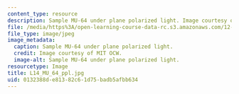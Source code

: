 ```yaml
---
content_type: resource
description: Sample MU-64 under plane polarized light. Image courtesy of MIT OCW.
file: /media/https%3A/open-learning-course-data-rc.s3.amazonaws.com/12-109-petrology-fall-2005/0132388de81382c61d75badb5afbb634_L14_MU_64_ppl.jpg
file_type: image/jpeg
image_metadata:
  caption: Sample MU-64 under plane polarized light.
  credit: Image courtesy of MIT OCW.
  image-alt: Sample MU-64 under plane polarized light.
resourcetype: Image
title: L14_MU_64_ppl.jpg
uid: 0132388d-e813-82c6-1d75-badb5afbb634
---
```

